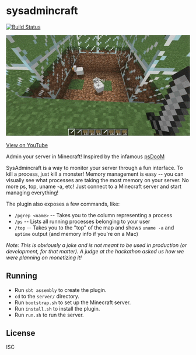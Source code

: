 # sysadmincraft

[![Build Status](https://travis-ci.org/simplyianm/sysadmincraft.svg)](https://travis-ci.org/simplyianm/sysadmincraft)

![kill](/images/kill.gif)

[View on YouTube][youtube]

Admin your server in Minecraft! Inspired by the infamous [psDooM][psdoom]

SysAdmincraft is a way to monitor your server through a fun interface. To kill a process, just kill a monster! Memory management is easy -- you can visually see what processes are taking the most memory on your server. No more ps, top, uname -a, etc! Just connect to a Minecraft server and start managing everything!

The plugin also exposes a few commands, like:

* `/pgrep <name>` -- Takes you to the column representing a process
* `/ps` -- Lists all running processes belonging to your user
* `/top` -- Takes you to the "top" of the map and shows `uname -a` and `uptime` output (and memory info if you're on a Mac)

*Note: This is obviously a joke and is not meant to be used in production (or development, for that matter). A judge at the hackathon asked us how we were planning on monetizing it!*

## Running

* Run `sbt assembly` to create the plugin.
* `cd` to the `server/` directory.
* Run `bootstrap.sh` to set up the Minecraft server.
* Run `install.sh` to install the plugin.
* Run `run.sh` to run the server.

## License

ISC

[psdoom]: http://psdoom.sourceforge.net/
[youtube]: https://youtu.be/rD9yJ9MHWzo
